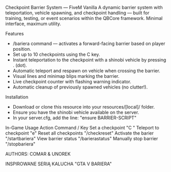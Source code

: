  Checkpoint Barrier System — FiveM Vanilla
A dynamic barrier system with teleportation, vehicle spawning, and checkpoint handling — built for training, testing, or event scenarios within the QBCore framework. Minimal interface, maximum utility.

 Features
- /bariera command — activates a forward-facing barrier based on player position.
- Set up to 10 checkpoints using the C key.
- Instant teleportation to the checkpoint with a shinobi vehicle by pressing . (dot).
- Automatic teleport and respawn on vehicle when crossing the barrier.
- Visual lines and minimap blips marking the barrier.
- Live checkpoint counter with flashing warning indicator.
- Automatic cleanup of previously spawned vehicles (no clutter!).

 Installation
- Download or clone this resource into your resources/[local]/ folder.
- Ensure you have the shinobi vehicle available on the server.
- In your server.cfg, add the line: "ensure BARRIER-SCRIPT"

In-Game Usage
 Action  Command / Key 
 Set a checkpoint  "C "
 Teleport to checkpoint  "e"
 Reset all checkpoints  "/checkreset"
 Activate the barier  "/startbariera"
 View barrier status  "/barierastatus"
 Manually stop barrier  "/stopbariera"

 AUTHORS: COMAR & UNOREK
 
 INSPIROWANE SERIĄ KALUCHA "GTA V BARIERA"




